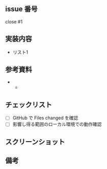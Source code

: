 ## issue 番号

close #1

## 実装内容
- リスト1  

## 参考資料

- 
  - []()

## チェックリスト

- [ ] GitHub で Files changed を確認
- [ ] 影響し得る範囲のローカル環境での動作確認

## スクリーンショット


## 備考
